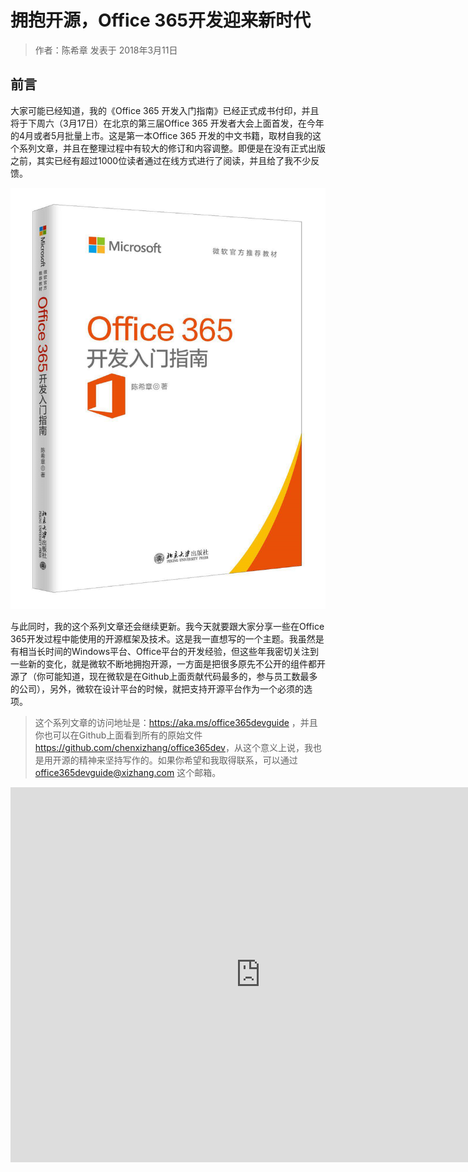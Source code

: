 # 拥抱开源，Office 365开发迎来新时代
> 作者：陈希章 发表于 2018年3月11日

## 前言

大家可能已经知道，我的《Office 365 开发入门指南》已经正式成书付印，并且将于下周六（3月17日）在北京的第三届Office 365 开发者大会上面首发，在今年的4月或者5月批量上市。这是第一本Office 365 开发的中文书籍，取材自我的这个系列文章，并且在整理过程中有较大的修订和内容调整。即便是在没有正式出版之前，其实已经有超过1000位读者通过在线方式进行了阅读，并且给了我不少反馈。

![](images/2018-03-11-16-12-57.png)

与此同时，我的这个系列文章还会继续更新。我今天就要跟大家分享一些在Office 365开发过程中能使用的开源框架及技术。这是我一直想写的一个主题。我虽然是有相当长时间的Windows平台、Office平台的开发经验，但这些年我密切关注到一些新的变化，就是微软不断地拥抱开源，一方面是把很多原先不公开的组件都开源了（你可能知道，现在微软是在Github上面贡献代码最多的，参与员工数最多的公司），另外，微软在设计平台的时候，就把支持开源平台作为一个必须的选项。

> 这个系列文章的访问地址是：<https://aka.ms/office365devguide> ，并且你也可以在Github上面看到所有的原始文件 <https://github.com/chenxizhang/office365dev>，从这个意义上说，我也是用开源的精神来坚持写作的。如果你希望和我取得联系，可以通过 office365devguide@xizhang.com 这个邮箱。



<iframe width="800" height="600" src="https://msit.powerbi.com/view?r=eyJrIjoiODc3MDMwMTMtYzc3Zi00YzM3LWI0MTktZDQ5MjQwNDNmY2IyIiwidCI6IjcyZjk4OGJmLTg2ZjEtNDFhZi05MWFiLTJkN2NkMDExZGI0NyIsImMiOjV9" frameborder="0" allowFullScreen="true"></iframe>
